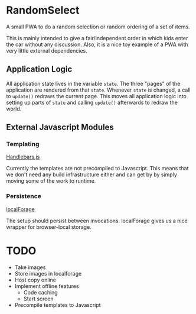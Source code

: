 # RandomSelect

A small PWA to do a random selection or random ordering of a set of items.

This is mainly intended to give a fair/independent order in which kids enter
the car without any discussion. Also, it is a nice toy example of a PWA
with very little external dependencies.

## Application Logic

All application state lives in the variable `state`. The three "pages" of the
application are rendered from that `state`. Whenever `state` is changed, a call
to `update()` redraws the current page. This moves all application logic
into setting up parts of `state` and calling `update()` afterwards to redraw
the world.

## External Javascript Modules

### Templating

[Handlebars.js](https://handlebarsjs.com/reference.html)

Currently the templates are not precompiled to Javascript. This means that we
don't need any build infrastructure either and can get by by simply moving some
of the work to runtime.

### Persistence

[localForage](https://localforage.github.io/localForage/)

The setup should persist between invocations. localForage gives us a nice
wrapper for browser-local storage.

# TODO

* Take images
* Store images in localforage
* Host copy online
* Implement offline features
  * Code caching
  * Start screen
* Precompile templates to Javascript
